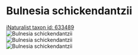 
Bulnesia schickendantzii
========================
  
[iNaturalist taxon id: 633489](https://www.inaturalist.org/taxa/633489)  
![Bulnesia schickendantzii](https://inaturalist-open-data.s3.amazonaws.com/photos/59647129/medium.jpeg)  
![Bulnesia schickendantzii](https://inaturalist-open-data.s3.amazonaws.com/photos/59647155/medium.jpeg)  
![Bulnesia schickendantzii](https://inaturalist-open-data.s3.amazonaws.com/photos/59647158/medium.jpeg)